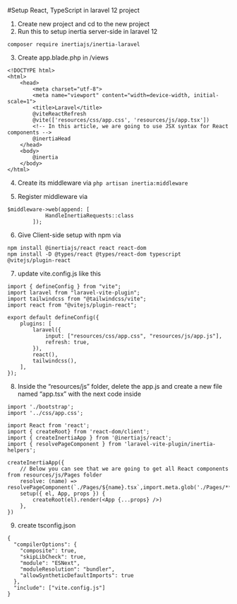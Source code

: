 #Setup React, TypeScript in laravel 12 project

1. Create new project and cd to the new project
2. Run this to setup inertia server-side in laravel 12

```
composer require inertiajs/inertia-laravel
```

3. Create app.blade.php in /views

```
<!DOCTYPE html>
<html>
    <head>
        <meta charset="utf-8">
        <meta name="viewport" content="width=device-width, initial-scale=1">
        <title>Laravel</title>
        @viteReactRefresh
        @vite(['resources/css/app.css', 'resources/js/app.tsx'])
        <!-- In this article, we are going to use JSX syntax for React components -->
        @inertiaHead
    </head>
    <body>
        @inertia
    </body>
</html>
```

4. Create its middleware via
   `php artisan inertia:middleware`

5. Register middleware via

```
$middleware->web(append: [
            HandleInertiaRequests::class
        ]);
```
6. Give Client-side setup with npm via
```
npm install @inertiajs/react react react-dom
npm install -D @types/react @types/react-dom typescript @vitejs/plugin-react
```
7. update vite.config.js like this
```
import { defineConfig } from "vite";
import laravel from "laravel-vite-plugin";
import tailwindcss from "@tailwindcss/vite";
import react from "@vitejs/plugin-react";

export default defineConfig({
    plugins: [
        laravel({
            input: ["resources/css/app.css", "resources/js/app.js"],
            refresh: true,
        }),
        react(),
        tailwindcss(),
    ],
});
```
8. Inside the “resources/js” folder, delete the app.js and create a new file named “app.tsx” with the next code inside
```
import './bootstrap';
import '../css/app.css';

import React from 'react';
import { createRoot} from 'react-dom/client';
import { createInertiaApp } from '@inertiajs/react';
import { resolvePageComponent } from 'laravel-vite-plugin/inertia-helpers';

createInertiaApp({
    // Below you can see that we are going to get all React components from resources/js/Pages folder
    resolve: (name) => resolvePageComponent(`./Pages/${name}.tsx`,import.meta.glob('./Pages/**/*.tsx')),
    setup({ el, App, props }) {
        createRoot(el).render(<App {...props} />)
    },
})
```
9. create tsconfig.json 
```
{
  "compilerOptions": {
    "composite": true,
    "skipLibCheck": true,
    "module": "ESNext",
    "moduleResolution": "bundler",
    "allowSyntheticDefaultImports": true
  },
  "include": ["vite.config.js"]
}
```

